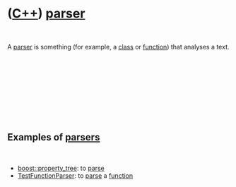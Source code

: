 
 

 

 

 

 

([C++](Cpp.md)) [parser](CppParser.md)
========================================

 

A [parser](CppParser.md) is something (for example, a
[class](CppClass.md) or [function](CppFunction.md)) that analyses a
text.

 

 

 

 

 

Examples of [parsers](CppParser.md)
------------------------------------

 

-   [boost::property\_tree](CppProperty_tree.md): to
    [parse](CppParser.md)
-   [TestFunctionParser](ToolTestFunctionParser.md): to
    [parse](CppParser.md) a [function](CppFunction.md)

 

 

 

 

 

 

